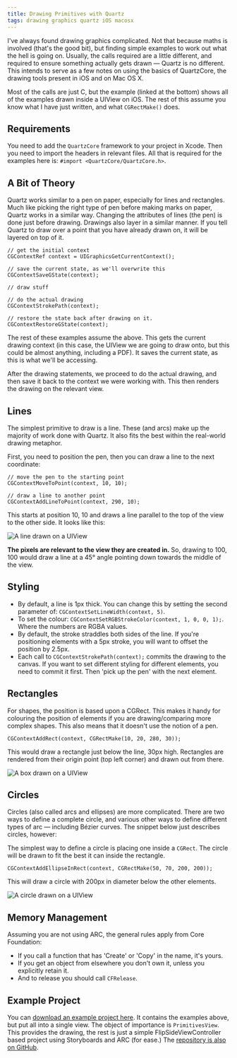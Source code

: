 ```yaml
---
title: Drawing Primitives with Quartz
tags: drawing graphics quartz iOS macosx
---
```


I've always found drawing graphics complicated. Not that because maths is involved (that's the good bit), but finding simple examples to work out what the hell is going on. Usually, the calls required are a little different, and required to ensure something actually gets drawn &mdash; Quartz is no different. This intends to serve as a few notes on using the basics of QuartzCore, the drawing tools present in iOS and on Mac OS X. 

Most of the calls are just C, but the example (linked at the bottom) shows all of the examples drawn inside a UIView on iOS. The rest of this assume you know what I have just written, and what `CGRectMake()` does. 

## Requirements

You need to add the `QuartzCore` framework to your project in Xcode. Then you need to import the headers in relevant files. All that is required for the examples here is: `#import <QuartzCore/QuartzCore.h>`.

## A Bit of Theory

Quartz works similar to a pen on paper, especially for lines and rectangles. Much like picking the right type of pen before making marks on paper, Quartz works in a similar way. Changing the attributes of lines (the pen) is done just before drawing. Drawings also layer in a similar manner. If you tell Quartz to draw over a point that you have already drawn on, it will be layered on top of it.

    // get the initial context
    CGContextRef context = UIGraphicsGetCurrentContext();
    
    // save the current state, as we'll overwrite this
    CGContextSaveGState(context);
    
    // draw stuff
    
    // do the actual drawing
    CGContextStrokePath(context);
    
    // restore the state back after drawing on it.
    CGContextRestoreGState(context);

The rest of these examples assume the above. This gets the current drawing context (in this case, the UIView we are going to draw onto, but this could be almost anything, including a PDF). It saves the current state, as this is what we'll be accessing.

After the drawing statements, we proceed to do the actual drawing, and then save it back to the context we were working with. This then renders the drawing on the relevant view.

## Lines

The simplest primitive to draw is a line. These (and arcs) make up the majority of work done with Quartz. It also fits the best within the real-world drawing metaphor.

First, you need to position the pen, then you can draw a line to the next coordinate:

    // move the pen to the starting point
    CGContextMoveToPoint(context, 10, 10);

    // draw a line to another point
    CGContextAddLineToPoint(context, 290, 10);

This starts at position 10, 10 and draws a line parallel to the top of the view to the other side. It looks like this:

![A line drawn on a UIView](https://nickcharlton.net/resources/drawing-primitives/line.png)

**The pixels are relevant to the view they are created in.** So, drawing to 100, 100 would draw a line at a 45&deg; angle pointing down towards the middle of the view.

## Styling

* By default, a line is 1px thick. You can change this by setting the second parameter of: `CGContextSetLineWidth(context, 5)`.
* To set the colour: `CGContextSetRGBStrokeColor(context, 1, 0, 0, 1);`. Where the numbers are RGBA values.
* By default, the stroke straddles both sides of the line. If you're positioning elements with a 5px stroke, you will want to offset the position by 2.5px.
* Each call to `CGContextStrokePath(context);` commits the drawing to the canvas. If you want to set different styling for different elements, you need to commit it first. Then 'pick up the pen' with the next element.

## Rectangles

For shapes, the position is based upon a CGRect. This makes it handy for colouring the position of elements if you are drawing/comparing more complex shapes. This also means that it doesn't use the notion of a pen.

    CGContextAddRect(context, CGRectMake(10, 20, 280, 30));

This would draw a rectangle just below the line, 30px high. Rectangles are rendered from their origin point (top left corner) and drawn out from there. 

![A box drawn on a UIView](https://nickcharlton.net/resources/drawing-primitives/box.png)

## Circles

Circles (also called arcs and ellipses) are more complicated. There are two ways to define a complete circle, and various other ways to define different types of arc &mdash; including Bézier curves. The snippet below just describes circles, however:

The simplest way to define a circle is placing one inside a `CGRect`. The circle will be drawn to fit the best it can inside the rectangle.

    CGContextAddEllipseInRect(context, CGRectMake(50, 70, 200, 200));

This will draw a circle with 200px in diameter below the other elements.

![A circle drawn on a UIView](https://nickcharlton.net/resources/drawing-primitives/circle.png)

## Memory Management

Assuming you are not using ARC, the general rules apply from Core Foundation:

* If you call a function that has 'Create' or 'Copy' in the name, it's yours.
* If you get an object from elsewhere you don't own it, unless you explicitly retain it.
* And to release you should call `CFRelease`.

## Example Project

You can [download an example project here](https://nickcharlton.net/resources/drawing-primitives/project.zip). It contains the examples above, but put all into a single view. The object of importance is `PrimitivesView`. This provides the drawing, the rest is just a simple FlipSideViewController based project using Storyboards and ARC (for ease.) The [repository is also on GitHub](http://github.com/nickcharlton/DrawingPrimitives).


